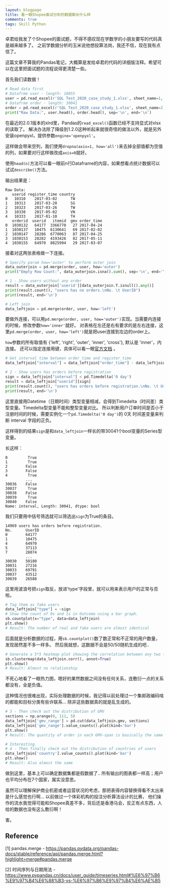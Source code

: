 ```yaml
---
layout: blogpage
title: 看一眼Shopee面试分析的数据都长什么样
comments: true
tags: Skill Python
---
```


卓君给我发了个Shopee的面试题，不得不感叹现在学数学的小朋友要写的代码真是越来越多了。
之前学数据分析的玉米说他想投算法岗，我还不信，现在我有点信了。

这篇文章不算我的Pandas笔记，大概算是发给卓君的代码的详细版注释。希望可以在这里把面试题的流程说得更清楚一些。

首先我们读数据！

```python
# Read data first
# Datafrme user - length: 10855
user = pd.read_excel(r'SQL Test_2020_case_study_1.xlsx', sheet_name=1, engine='openpyxl').dropna(axis=1, how='all')
# Datafrme order - length: 30041
order = pd.read_excel(r'SQL Test_2020_case_study_1.xlsx', sheet_name=2, engine='openpyxl').dropna(axis=1, how='all')
print("Raw Data:", user.head(), order.head(), sep='\n', end='\n')
```

在最近的2.0.1版本的xlrd里，Pandas的`read_excel()`函数已经不支持显式对xlsx的读取了。
解决办法除了降级到1.2.0这种听起来就很奇怪的做法以外，就是另外安装openpyxl，提供参数`engine='openpyxl'`。

这样做会带来空列，我们使用`dropna(axis=1, how='all')`来去掉全部值都为空值的列，如果要对行这样做改成`axis=0`就好。

使用`head(n)`方法可以看一眼前n行Dataframe的内容，如果想看点统计数据可以试试`describe()`方法。


输出结果是：

    Raw Data:
       userid register_time country
    0   10310    2017-03-02      TW
    1   10313    2017-03-20      SG
    2   10323    2017-03-26      TW
    3   10330    2017-05-02      VN
    4   10333    2017-01-10      TH
       orderid  userid   itemid  gmv order_time
    0  1030132   64177  3366770   27 2017-04-24
    1  1030137   10475  6130641   69 2017-02-02
    2  1030147   28286  6770063   87 2017-04-25
    3  1030153   28282  4193426   82 2017-05-11
    4  1030155   64970  8825994   29 2017-03-07
    
    
接着对这两张表格做一下连接。

```python
# Specify param how='outer' to perform outer join
data_outerjoin = pd.merge(order, user, how='outer')
print("Empty Row Count:", data_outerjoin.isna().sum(), sep='\n', end='\n')

# 1 - Show users without any order
result = data_outerjoin['userid'][data_outerjoin.T.isnull().any()]
print(result.count(), "users has no orders.\nNo. \t UserID")
print(result, end='\n')

# Left join
data_leftjoin = pd.merge(order, user, how='left')
```

要做外连接，可以用`pd.merge(order, user, how='outer')`实现。当需要内连接的时候，修改参数`how='inner'`就好。
对表格在左还是右有要求的是左右连接，这里`pd.merge(order, user, how='left')`就是把user连接到左边的order上。

`how`参数的所有取值有 {'left', 'right', 'outer', 'inner', 'cross'}, 默认是 'inner'，内连接。
还可以指定连接用键，具体可以看一眼[官方文档](https://pandas.pydata.org/pandas-docs/stable/reference/api/pandas.merge.html?highlight=merge#pandas.merge) 。


```python
# Get interval time between order_time and register_time
data_leftjoin["interval"] = data_leftjoin["order_time"] - data_leftjoin["register_time"]

# 2 - Show users has orders before registration
sign = data_leftjoin["interval"] < pd.Timedelta('0 day')
result = data_leftjoin["userid"][sign]
print(result.count(), "users has orders before registration.\nNo. \t UserID")
print(result, end='\n')
```

这里直接用Datetime（日期时间）类型变量相减，会得到Timedelta（时间差）类型变量。Timedelta型变量不能和整型变量对比。
所以判断用户订单时间是否小于注册时间的时候，需要实例化一个`pd.Timedelta('0 day')`的 0天 时间差变量来判断 interval 字段的正负。

这样得到的结果`sign`是和`data_leftjoin`一样长的带30041个bool变量的Series型变量。

长这样：

    0         True
    1         True
    2        False
    3        False
    4         True
             ...  
    30036    False
    30037     True
    30038    False
    30039     True
    30040    False
    Name: interval, Length: 30041, dtype: bool

我们只要用中括号筛选就可以筛选出`sign`为True的条目。

    14969 users has orders before registration.
    No. 	 UserID
    0        64177
    1        10475
    4        64970
    5        37113
    7        28074
             ...  
    30030    50180
    30031    27216
    30033    69791
    30037    43512
    30039    26588

这里用波浪号把`sign`取反，放进'type'字段里，就可以用来表示用户的正常与否啦。

```python
# Tag them as fake users
data_leftjoin["type"] = ~sign
# Show the count of 0s and 1s in Outcome using a bar graph.
sb.countplot(x="type", data=data_leftjoin)
plt.show()
# Result: The number of real and fake users are almost identical
```

后面就是分析数据的过程，用`sb.countplot()`数了数正常和不正常的用户数量，发现居然差不多一样多。
然后我就想，这数据不会是50/50随机生成的吧..

```python
# Generate a 5*5 heatmap plot showing the correlation between any two features
sb.clustermap(data_leftjoin.corr(), annot=True)
plt.show()
# Result: Almost no relationship
```

不死心地看了一眼热力图，嗯好的果然数据之间没有任何关系，连敷衍一点的关系都没有，全是负值。

这种情况也很难出现，实际处理数据的时候，我记得以前处理过一个集邮政编码啥的都能和目标分类有些许联系... 除非这些数据真的就是乱生成的。

```python
# 3 - Then check out the distribution of GMV
sections = np.arange(0, 111, 5)
data_leftjoin['gmv_range'] = pd.cut(data_leftjoin.gmv, sections)
data_leftjoin['gmv_range'].value_counts().plot(kind='bar')
plt.show()
# Result: The quantity of order in each GMV-span is basically the same

# Interesting.
# 4 - Then finally check out the distribution of countries of users
data_leftjoin['country'].value_counts().plot(kind='bar')
plt.show()
# Result: Also almost the same
```

做到这里，基本上可以确定数据集都是假数据了.. 所有输出的图表都一样高；用户也平均分布在7个国家，属实没意思。

虽然可以理解保护商业机密或者运营状况的考虑，那把表得内容替换得看不太出来是什么感觉也行啊... 以前做过一个体彩机构的投注分析算法设计的比赛，
他们操作的流水我觉得可能和Shopee真差不多，背后还是香港马会，反正有点东西，人给的数据也没有这么敷衍啊！

害。

## Reference

[1] pandas.merge - https://pandas.pydata.org/pandas-docs/stable/reference/api/pandas.merge.html?highlight=merge#pandas.merge

[2] 时间序列与日期用法 - https://www.pypandas.cn/docs/user_guide/timeseries.html#%E6%97%B6%E9%97%B4%E6%88%B3-vs-%E6%97%B6%E9%97%B4%E6%AE%B5